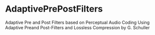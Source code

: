 # AdaptivePrePostFilters
Adaptive Pre and Post Filters based on Perceptual Audio Coding Using Adaptive Preand Post-Filters and Lossless Compression by G. Schuller

